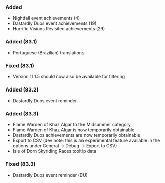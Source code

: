 ### Added
- Nightfall event achievements (4)
- Dastardly Duos event achievements (19)
- Horrific Visions Revisited achievements (29)

### Added (83.1)
- Portuguese (Brazilian) translations

### Fixed (83.1)
- Version 11.1.5 should now also be available for filtering

### Added (83.2)
- Dastardly Duos event reminder

### Added (83.3)
- Flame Warden of Khaz Algar to the Midsummer category
- Flame Warden of Khaz Algar is now temporarily obtainable
- Dastardly Duos achievements are now temporarily obtainable
- Export to CSV (dev note: this is an experimental feature available in the options under General -> Debug -> Export to CSV)
- Isle of Dorn Skyriding Races tooltip data

### Fixed (83.3)
- Dastardly Duos event reminder (EU)